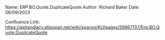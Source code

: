 Name: ERP.BO.Quote.DuplicateQuote
Author: Richard Baker
Date: 06/09/2023

Confluence Link: https://ashandlacy.atlassian.net/wiki/spaces/KU/pages/59867137/Erp.BO.Quote.DuplicateQuote

